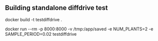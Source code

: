 
## Building standalone diffdrive test
docker build -t testdiffdrive .

docker run --rm -p 8000:8000 -v /tmp:/app/saved -e NUM_PLANTS=2 -e SAMPLE_PERIOD=0.02 testdiffdrive

